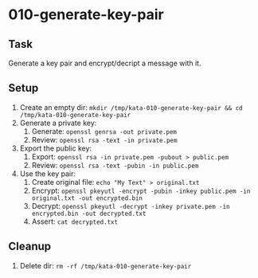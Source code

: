 # 010-generate-key-pair

## Task
Generate a key pair and encrypt/decript a message with it.

## Setup
1. Create an empty dir: `mkdir /tmp/kata-010-generate-key-pair && cd /tmp/kata-010-generate-key-pair`
2. Generate a private key: 
	1. Generate: `openssl genrsa -out private.pem`
	2. Review: `openssl rsa -text -in private.pem`
3. Export the public key: 
	1. Export: `openssl rsa -in private.pem -pubout > public.pem`
	2. Review: `openssl rsa -text -pubin -in public.pem`
4. Use the key pair:
	1. Create original file: `echo "My Text" > original.txt`
	2. Encrypt: `openssl pkeyutl -encrypt -pubin -inkey public.pem -in original.txt -out encrypted.bin`
	3. Decrypt: `openssl pkeyutl -decrypt -inkey private.pem -in encrypted.bin -out decrypted.txt`
	4. Assert: `cat decrypted.txt`

## Cleanup
1. Delete dir: `rm -rf /tmp/kata-010-generate-key-pair`
